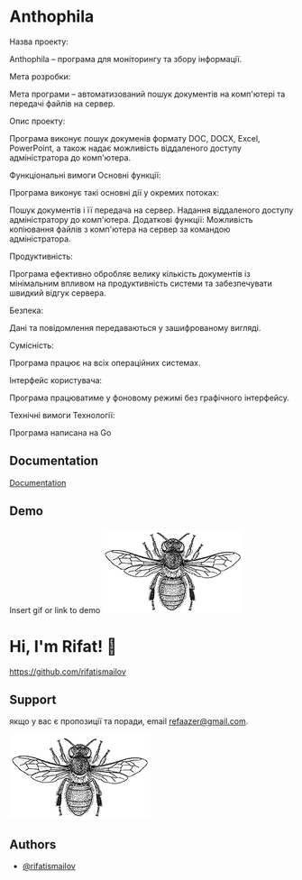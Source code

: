 
# Anthophila

Назва проекту: 

Anthophila – програма для моніторингу та збору інформації.

Мета розробки:

Мета програми – автоматизований пошук документів на комп'ютері та передачі файлів на сервер.

Опис проекту:

Програма виконує пошук докуменів формату DOC, DOCX, Excel, PowerPoint, а також надає можливість віддаленого доступу адміністратора до комп'ютера.

Функціональні вимоги
Основні функції:

Програма виконує такі основні дії у окремих потоках:

Пошук документів і її передача на сервер.
Надання віддаленого доступу адміністратору до комп'ютера.
Додаткові функції:
Можливість копіювання файлів з комп'ютера на сервер за командою адміністратора.


Продуктивність:

Програма ефективно обробляє велику кількість документів із мінімальним впливом на продуктивність системи та забезпечувати швидкий відгук сервера.

Безпека:

Дані та повідомлення передаваються у зашифрованому вигляді.

Сумісність:

Програма працює на всіх операційних системах.

Інтерфейс користувача:

Програма працюватиме у фоновому режимі без графічного інтерфейсу.

Технічні вимоги
Технології:

Програма написана на Go


## Documentation

[Documentation](https://github.com/rifatismailov/Anthophila/ocumentation)



## Demo

Insert gif or link to demo
![Logo](https://github.com/rifatismailov/Anthophila/blob/master/Anthophila.gif)


# Hi, I'm Rifat! 👋

https://github.com/rifatismailov
## Support

якщо у вас є пропозиції та поради, email refaazer@gmail.com.


![Logo](https://github.com/rifatismailov/Anthophila/blob/master/Anthophila.gif)


## Authors

- [@rifatismailov](https://github.com/rifatismailov)


